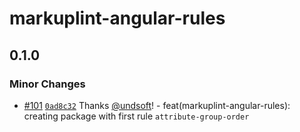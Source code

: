 # markuplint-angular-rules

## 0.1.0

### Minor Changes

- [#101](https://github.com/un-ts/markuplint/pull/101) [`0ad8c32`](https://github.com/un-ts/markuplint/commit/0ad8c325791266df442c435b952392fc4bbe4211) Thanks [@undsoft](https://github.com/undsoft)! - feat(markuplint-angular-rules): creating package with first rule `attribute-group-order`
